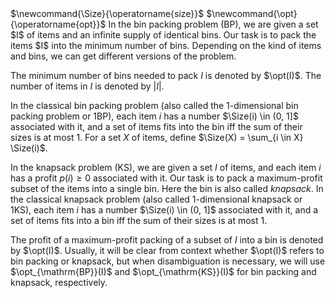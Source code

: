 <span class="invisible">
$\newcommand{\Size}{\operatorname{size}}$
$\newcommand{\opt}{\operatorname{opt}}$
</span>
In the bin packing problem (BP), we are given a set $I$ of items
and an infinite supply of identical bins.
Our task is to pack the items $I$ into the minimum number of bins.
Depending on the kind of items and bins, we can get different versions of the problem.

The minimum number of bins needed to pack $I$ is denoted by $\opt(I)$.
The number of items in $I$ is denoted by $|I|$.

In the classical bin packing problem (also called the 1-dimensional bin packing problem or 1BP),
each item $i$ has a number $\Size(i) \in (0, 1]$ associated with it,
and a set of items fits into the bin iff the sum of their sizes is at most 1.
For a set $X$ of items, define $\Size(X) = \sum_{i \in X} \Size(i)$.

In the knapsack problem (KS), we are given a set $I$ of items,
and each item $i$ has a profit $p(i) \ge 0$ associated with it.
Our task is to pack a maximum-profit subset of the items into a single bin.
Here the bin is also called *knapsack*.
In the classical knapsack problem (also called 1-dimensional knapsack or 1KS),
each item $i$ has a number $\Size(i) \in (0, 1]$ associated with it,
and a set of items fits into a bin iff the sum of their sizes is at most 1.

The profit of a maximum-profit packing of a subset of $I$ into a bin is denoted by $\opt(I)$.
Usually, it will be clear from context whether $\opt(I)$ refers to bin packing or knapsack,
but when disambiguation is necessary, we will use $\opt_{\mathrm{BP}}(I)$
and $\opt_{\mathrm{KS}}(I)$ for bin packing and knapsack, respectively.
